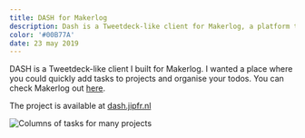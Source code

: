 ```yaml
---
title: DASH for Makerlog
description: Dash is a Tweetdeck-like client for Makerlog, a platform to track your progress.
color: '#00B77A'
date: 23 may 2019
---
```


DASH is a Tweetdeck-like client I built for Makerlog. I wanted a place where you could quickly add tasks to projects and organise your todos. You can check Makerlog out [here](https://getmakerlog.com).

The project is available at [dash.jipfr.nl](https://dash.jipfr.nl)

![Columns of tasks for many projects](/assets/projects/dash.png)
